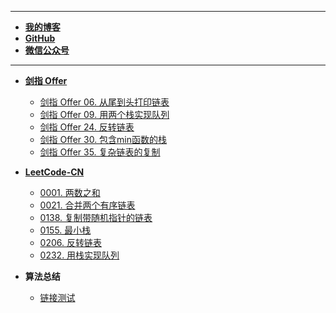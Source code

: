 <!-- docs/_sidebar.md -->
---
- [**我的博客**](https://www.cnblogs.com/kphang/)
- [**GitHub**](https://github.com/KpiHang)
- [**微信公众号**](xxx)

---
- [**剑指 Offer**](./%E8%A7%A3%E9%A2%98%E7%9B%AE%E5%BD%95.md)
  - [剑指 Offer 06. 从尾到头打印链表](notes/剑指Offer/剑指Offer06-从尾到头打印链表.md)
  - [剑指 Offer 09. 用两个栈实现队列](notes/剑指Offer/剑指Offer09-用两个栈实现队列.md)
  - [剑指 Offer 24. 反转链表](notes/剑指Offer/剑指Offer24-反转链表.md)
  - [剑指 Offer 30. 包含min函数的栈](notes/剑指Offer/剑指Offer30-包含min函数的栈.md)
  - [剑指 Offer 35. 复杂链表的复制](notes/剑指Offer/剑指Offer35-复杂链表的复制.md)



- [**LeetCode-CN**](./%E8%A7%A3%E9%A2%98%E7%9B%AE%E5%BD%95.md)
  - [0001. 两数之和](notes/1-两数之和.md)   
  - [0021. 合并两个有序链表](notes/21-合并两个有序链表.md)
  - [0138. 复制带随机指针的链表](notes/138-复制带随机指针的链表.md)
  - [0155. 最小栈](notes/155-最小栈.md)
  - [0206. 反转链表](notes/206-反转链表.md)
  - [0232. 用栈实现队列](notes/232-%E7%94%A8%E6%A0%88%E5%AE%9E%E7%8E%B0%E9%98%9F%E5%88%97.md)




- **算法总结**
  - [链接测试](https://www.baidu.com/s?tn=44004473_22_oem_dg&ie=utf-8&wd=loadSidebar%3A%20%27summary.md%27%2C)